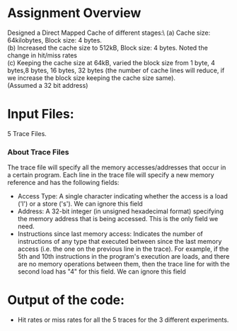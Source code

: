 # Assignment Overview
Designed a Direct Mapped Cache of different stages:\ 
(a) Cache size: 64kilobytes, Block size: 4 bytes.\
(b) Increased the cache size to 512kB, Block size: 4 bytes. Noted the change in hit/miss rates \
(c) Keeping the cache size at 64kB, varied the block size from 1 byte, 4 bytes,8 bytes, 16 bytes, 32 bytes (the number of cache lines will reduce, if we increase the block size keeping the cache size same).\
(Assumed a 32 bit address) 
# Input Files:
5 Trace Files.
### About Trace Files
The trace file will specify all the  memory accesses/addresses that occur in a certain program. Each line in the trace file will specify a new memory reference and has the following fields:
* Access Type: A single character indicating whether the access is a load ('l') or a store ('s'). We can ignore this field
* Address: A 32-bit integer (in unsigned hexadecimal format) specifying the memory address that is being accessed. This is the only field we need.
* Instructions since last memory access: Indicates the number of instructions of any type that executed between since the last memory access (i.e. the one on the previous line in the trace). For example, if the 5th and 10th instructions in the program's execution are loads, and there are no memory operations between them, then the trace line for with the second load has "4" for this field. We can ignore this field
# Output of the code:
* Hit rates or miss rates for all the 5 traces for the 3 different experiments.
